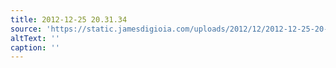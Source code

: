 ```yaml
---
title: 2012-12-25 20.31.34
source: 'https://static.jamesdigioia.com/uploads/2012/12/2012-12-25-20-31-34-scaled.jpg'
altText: ''
caption: ''
---
```


